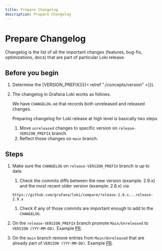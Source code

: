 ```yaml
---
title: Prepare Changelog
description: Prepare Changelog
---
```

# Prepare Changelog

Changelog is the list of all the important changes (features, bug-fix, optimizations, docs) that are part of particular Loki release.

## Before you begin

1. Determine the [VERSION_PREFIX]({{< relref "./concepts/version" >}}).

1. The changelog in Grafana Loki works as follows.

	We have `CHANGELOG.md` that records both unreleased and released changes.

	Preparing changelog for Loki release at high level is basically two steps
	1. Move `unreleased` changes to specific version on `release-VERSION_PREFIX` branch.
	1. Reflect those changes on `main` branch.

## Steps

1. Make sure the `CHANGELOG` on `release-VERSION_PREFIX` branch is up to date.

	1. Check the commits diffs between the new version (example: 2.9.x) and the most recent older version (example: 2.8.x) via
	```
	https://github.com/grafana/loki/compare/release-2.8.x...release-2.9.x
	```
	1. Check if any of those commits are important enough to add to the `CHANGELOG`.

1. On the `release-VERSION_PREFIX` branch promote `Main/Unreleased` to `VERSION (YYY-MM-DD)`. Example [PR](https://github.com/grafana/loki/pull/10470).

1. On the `main` branch remove entries from `Main/Unreleased` that are already part of `VERSION (YYY-MM-DD)`. Example [PR](https://github.com/grafana/loki/pull/10497).
